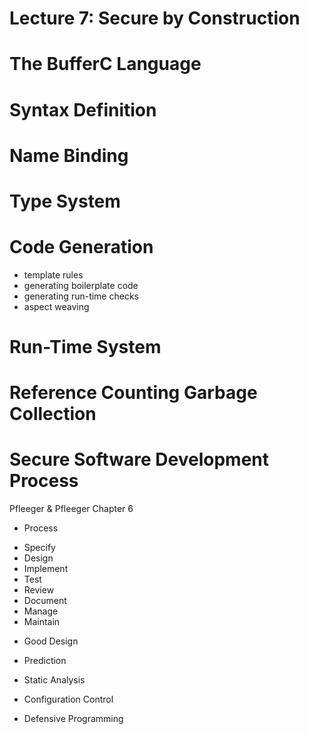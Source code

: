 # Lecture 7: Secure by Construction

# The BufferC Language

# Syntax Definition

# Name Binding

# Type System

# Code Generation

- template rules
- generating boilerplate code
- generating run-time checks
- aspect weaving

# Run-Time System

# Reference Counting Garbage Collection




# Secure Software Development Process

Pfleeger & Pfleeger Chapter 6

* Process
- Specify
- Design
- Implement
- Test
- Review
- Document
- Manage
- Maintain

* Good Design
* Prediction
* Static Analysis
* Configuration Control

* Defensive Programming

